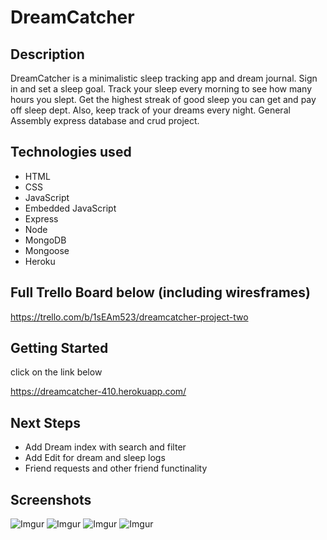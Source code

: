 # DreamCatcher

## Description

DreamCatcher is a minimalistic sleep tracking app and dream journal. Sign in and set a sleep goal. Track your sleep every morning to see how many hours you slept. Get the highest streak of good sleep you can get and pay off sleep dept. Also, keep track of your dreams every night. General Assembly express database and crud project.

## Technologies used

- HTML
- CSS
- JavaScript
- Embedded JavaScript
- Express
- Node
- MongoDB
- Mongoose
- Heroku

## Full Trello Board below (including wiresframes)

<https://trello.com/b/1sEAm523/dreamcatcher-project-two>

## Getting Started

click on the link below

<https://dreamcatcher-410.herokuapp.com/>

## Next Steps

- Add Dream index with search and filter
- Add Edit for dream and sleep logs
- Friend requests and other friend functinality

## Screenshots

 ![Imgur](https://i.imgur.com/9nxPFNh.png)
 ![Imgur](https://i.imgur.com/JqSutOe.png)
 ![Imgur](https://i.imgur.com/JqSutOe.png)
 ![Imgur](https://i.imgur.com/6bZYdOM.png)
